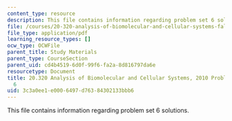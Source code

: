 ```yaml
---
content_type: resource
description: This file contains information regarding problem set 6 solutions.
file: /courses/20-320-analysis-of-biomolecular-and-cellular-systems-fall-2012/3c3a0ee1e0006497d76384302133bbb6_MIT20_320F12_Fa2010_PS6_so.pdf
file_type: application/pdf
learning_resource_types: []
ocw_type: OCWFile
parent_title: Study Materials
parent_type: CourseSection
parent_uid: cd4b4519-6d0f-99f6-fa2a-8d816797da6e
resourcetype: Document
title: 20.320 Analysis of Biomolecular and Cellular Systems, 2010 Problem Set Solutions
  6
uid: 3c3a0ee1-e000-6497-d763-84302133bbb6
---
```

This file contains information regarding problem set 6 solutions.
